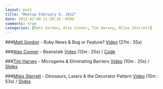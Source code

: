 ```yaml
---
layout: post
title: "Meetup February 8, 2012"
date: 2012-02-08 21:30:24 -0500
comments: true
categories: [Matt Gordon, Alex Conner, Tim Harvey, Miles Sterrett]
---
```


###[Matt Gordon](https://twitter.com/esquivalient) - Ruby News & Bug or Feature?
[Video](http://podcast.404dev.com/episodes/056_Matt_Gordon-Ruby_News_and_Bug_or_Feature.m4v) (27m : 55s)


###[Alex Conner](https://twitter.com/codatory) - Beanstalk
[Video](http://podcast.404dev.com/episodes/057_Alex_Connor-Beanstalk.m4v) (12m : 25s) /
[Code](https://github.com/codatory/nearme)


###[Tim Harvey](https://twitter.com/tihm) - Microgems & Eliminating Barriers
[Video](http://podcast.404dev.com/episodes/058_Tim_Harvey-Microgems_and_Eliminating_Barriers.m4v) (10m : 20s) /
[Slides](http://tjh.github.com/microgems/#1)


###[Miles Sterrett](https://twitter.com/mileszs) - Dinosaurs, Lasers & the Decorator Pattern
[Video](http://podcast.404dev.com/episodes/059_Miles_Sterrett-Dinosaurs_Lasers_and_the_Decorator_Pattern.m4v) (15m : 53s) /
[Slides](http://speakerdeck.com/u/mileszs/p/dinosaurs-lasers-and-the-decorator-pattern)

